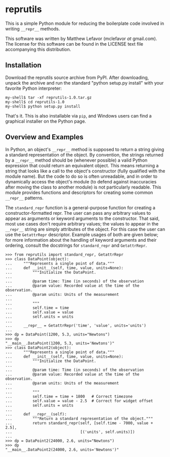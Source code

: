 reprutils
=========

This is a simple Python module for reducing the boilerplate code
involved in writing `__repr__` methods.

This software was written by Matthew Lefavor (mclefavor _at_ gmail.com).
The license for this software can be found in the LICENSE text file
accompanying this distribution.

Installation
------------

Download the reprutils source archive from PyPI. After downloading,
unpack the archive and run the standard "python setup.py install" with
your favorite Python interpreter:

    my-shell$ tar -xf reprutils-1.0.tar.gz
    my-shell$ cd reprutils-1.0
    my-shell$ python setup.py install

That's it. This is also installable via `pip`, and Windows users can find
a graphical installer on the Python page.

Overview and Examples
---------------------

In Python, an object's `__repr__` method is supposed to return a string
giving a standard representation of the object. By convention, the
strings returned by a `__repr__` method should be (whenever possible) a
valid Python expression that could return an equivalent object. This
means returning a string that looks like a call to the object's
constructor (fully qualified with the module name). But the code to do
so is often unreadable, and in order to dynamically access the object's
module (to defend against inaccuracies after moving the class to another
module) is not particularly readable. This module provides functions and
descriptors for creating some common `__repr__` patterns.

The `standard_repr` function is a general-purpose function for creating
a constructor-formatted repr. The user can pass any arbitrary values
to appear as arguments or keyword arguments to the constructor. That
said, most use cases don't require arbitrary values; the values to
appear in the `__repr__` string are simply attributes of the object. For
this case the user can use the `GetattrRepr` descriptor. Example usages
of both are given below; for more information about the handling of
keyword arguments and their ordering, consult the docstrings for
`standard_repr` and `GetattrRepr`.

    >>> from reprutils import standard_repr, GetattrRepr
    >>> class DataPoint(object):
    ...     """Represents a single point of data."""
    ...     def __init__(self, time, value, units=None):
    ...         """Initialize the DataPoint.
    ...
    ...         @param time: Time (in seconds) of the observation
    ...         @param value: Recorded value at the time of the observation.
    ...         @param units: Units of the measurement
    ...
    ...         """
    ...         self.time = time
    ...         self.value = value
    ...         self.units = units
    ...
    ...     __repr__ = GetattrRepr('time', 'value', units='units')
    ...
    >>> dp = DataPoint(1200, 5.3, units="Newtons")
    >>> dp
    "__main__.DataPoint(1200, 5.3, units='Newtons')"
    >>> class DataPoint2(object):
    ...     """Represents a single point of data."""
    ...     def __init__(self, time, value, units=None):
    ...         """Initialize the DataPoint.
    ...
    ...         @param time: Time (in seconds) of the observation
    ...         @param value: Recorded value at the time of the observation.
    ...         @param units: Units of the measurement
    ...
    ...         """
    ...         self.time = time + 1800   # Correct timezone
    ...         self.value = value - 2.5  # Correct for widget offset
    ...         self.units = units
    ...
    ...     def __repr__(self):
    ...         """Return a standard representation of the object."""
    ...         return standard_repr(self, [self.time - 7000, value + 2.5],
    ...                              [('units', self.units)])
    ...
    >>> dp = DataPoint2(24000, 2.6, units="Newtons")
    >>> dp
    "__main__.DataPoint2(24000, 2.6, units='Newtons')"
